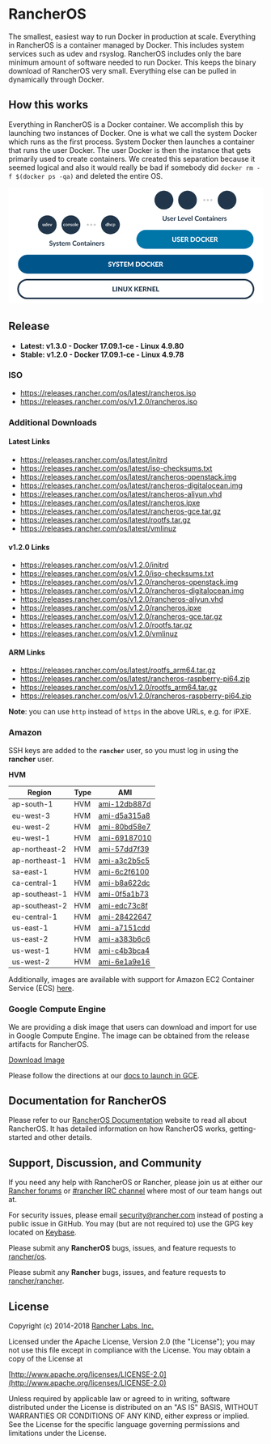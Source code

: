 # RancherOS

The smallest, easiest way to run Docker in production at scale.  Everything in RancherOS is a container managed by Docker.  This includes system services such as udev and rsyslog.  RancherOS includes only the bare minimum amount of software needed to run Docker.  This keeps the binary download of RancherOS very small.  Everything else can be pulled in dynamically through Docker.

## How this works

Everything in RancherOS is a Docker container.  We accomplish this by launching two instances of
Docker.  One is what we call the system Docker which runs as the first process.  System Docker then launches
a container that runs the user Docker.  The user Docker is then the instance that gets primarily
used to create containers.  We created this separation because it seemed logical and also
it would really be bad if somebody did `docker rm -f $(docker ps -qa)` and deleted the entire OS.

![How it works](./rancheros.png "How it works")

## Release

- **Latest: v1.3.0 - Docker 17.09.1-ce - Linux 4.9.80**
- **Stable: v1.2.0 - Docker 17.09.1-ce - Linux 4.9.78**

### ISO

- https://releases.rancher.com/os/latest/rancheros.iso
- https://releases.rancher.com/os/v1.2.0/rancheros.iso

### Additional Downloads

#### Latest Links

* https://releases.rancher.com/os/latest/initrd
* https://releases.rancher.com/os/latest/iso-checksums.txt
* https://releases.rancher.com/os/latest/rancheros-openstack.img
* https://releases.rancher.com/os/latest/rancheros-digitalocean.img
* https://releases.rancher.com/os/latest/rancheros-aliyun.vhd
* https://releases.rancher.com/os/latest/rancheros.ipxe
* https://releases.rancher.com/os/latest/rancheros-gce.tar.gz
* https://releases.rancher.com/os/latest/rootfs.tar.gz
* https://releases.rancher.com/os/latest/vmlinuz

#### v1.2.0 Links

* https://releases.rancher.com/os/v1.2.0/initrd
* https://releases.rancher.com/os/v1.2.0/iso-checksums.txt
* https://releases.rancher.com/os/v1.2.0/rancheros-openstack.img
* https://releases.rancher.com/os/v1.2.0/rancheros-digitalocean.img
* https://releases.rancher.com/os/v1.2.0/rancheros-aliyun.vhd
* https://releases.rancher.com/os/v1.2.0/rancheros.ipxe
* https://releases.rancher.com/os/v1.2.0/rancheros-gce.tar.gz
* https://releases.rancher.com/os/v1.2.0/rootfs.tar.gz
* https://releases.rancher.com/os/v1.2.0/vmlinuz

#### ARM Links

* https://releases.rancher.com/os/latest/rootfs_arm64.tar.gz
* https://releases.rancher.com/os/latest/rancheros-raspberry-pi64.zip
* https://releases.rancher.com/os/v1.2.0/rootfs_arm64.tar.gz
* https://releases.rancher.com/os/v1.2.0/rancheros-raspberry-pi64.zip

**Note**: you can use `http` instead of `https` in the above URLs, e.g. for iPXE.

### Amazon

SSH keys are added to the **`rancher`** user, so you must log in using the **rancher** user.

**HVM**

Region | Type | AMI |
-------|------|------
ap-south-1 | HVM | [ami-12db887d](https://ap-south-1.console.aws.amazon.com/ec2/home?region=ap-south-1#launchInstanceWizard:ami=ami-12db887d)
eu-west-3 | HVM | [ami-d5a315a8](https://eu-west-3.console.aws.amazon.com/ec2/home?region=eu-west-3#launchInstanceWizard:ami=ami-d5a315a8)
eu-west-2 | HVM | [ami-80bd58e7](https://eu-west-2.console.aws.amazon.com/ec2/home?region=eu-west-2#launchInstanceWizard:ami=ami-80bd58e7)
eu-west-1 | HVM | [ami-69187010](https://eu-west-1.console.aws.amazon.com/ec2/home?region=eu-west-1#launchInstanceWizard:ami=ami-69187010)
ap-northeast-2 | HVM | [ami-57dd7f39](https://ap-northeast-2.console.aws.amazon.com/ec2/home?region=ap-northeast-2#launchInstanceWizard:ami=ami-57dd7f39)
ap-northeast-1 | HVM | [ami-a3c2b5c5](https://ap-northeast-1.console.aws.amazon.com/ec2/home?region=ap-northeast-1#launchInstanceWizard:ami=ami-a3c2b5c5)
sa-east-1 | HVM | [ami-6c2f6100](https://sa-east-1.console.aws.amazon.com/ec2/home?region=sa-east-1#launchInstanceWizard:ami=ami-6c2f6100)
ca-central-1 | HVM | [ami-b8a622dc](https://ca-central-1.console.aws.amazon.com/ec2/home?region=ca-central-1#launchInstanceWizard:ami=ami-b8a622dc)
ap-southeast-1 | HVM | [ami-0f5a1b73](https://ap-southeast-1.console.aws.amazon.com/ec2/home?region=ap-southeast-1#launchInstanceWizard:ami=ami-0f5a1b73)
ap-southeast-2 | HVM | [ami-edc73c8f](https://ap-southeast-2.console.aws.amazon.com/ec2/home?region=ap-southeast-2#launchInstanceWizard:ami=ami-edc73c8f)
eu-central-1 | HVM | [ami-28422647](https://eu-central-1.console.aws.amazon.com/ec2/home?region=eu-central-1#launchInstanceWizard:ami=ami-28422647)
us-east-1 | HVM | [ami-a7151cdd](https://us-east-1.console.aws.amazon.com/ec2/home?region=us-east-1#launchInstanceWizard:ami=ami-a7151cdd)
us-east-2 | HVM | [ami-a383b6c6](https://us-east-2.console.aws.amazon.com/ec2/home?region=us-east-2#launchInstanceWizard:ami=ami-a383b6c6)
us-west-1 | HVM | [ami-c4b3bca4](https://us-west-1.console.aws.amazon.com/ec2/home?region=us-west-1#launchInstanceWizard:ami=ami-c4b3bca4)
us-west-2 | HVM | [ami-6e1a9e16](https://us-west-2.console.aws.amazon.com/ec2/home?region=us-west-2#launchInstanceWizard:ami=ami-6e1a9e16)

Additionally, images are available with support for Amazon EC2 Container Service (ECS) [here](https://docs.rancher.com/os/amazon-ecs/#amazon-ecs-enabled-amis).

### Google Compute Engine

We are providing a disk image that users can download and import for use in Google Compute Engine. The image can be obtained from the release artifacts for RancherOS.

[Download Image](https://releases.rancher.com/os/v1.2.0/rancheros-gce.tar.gz)

Please follow the directions at our [docs to launch in GCE](http://docs.rancher.com/os/running-rancheros/cloud/gce/).

## Documentation for RancherOS

Please refer to our [RancherOS Documentation](http://docs.rancher.com/os/) website to read all about RancherOS. It has detailed information on how RancherOS works, getting-started and other details.

## Support, Discussion, and Community
If you need any help with RancherOS or Rancher, please join us at either our [Rancher forums](http://forums.rancher.com) or [#rancher IRC channel](http://webchat.freenode.net/?channels=rancher) where most of our team hangs out at.

For security issues, please email security@rancher.com instead of posting a public issue in GitHub.  You may (but are not required to) use the GPG key located on [Keybase](https://keybase.io/rancher).


Please submit any **RancherOS** bugs, issues, and feature requests to [rancher/os](//github.com/rancher/os/issues).

Please submit any **Rancher** bugs, issues, and feature requests to [rancher/rancher](//github.com/rancher/rancher/issues).

## License

Copyright (c) 2014-2018 [Rancher Labs, Inc.](http://rancher.com)

Licensed under the Apache License, Version 2.0 (the "License");
you may not use this file except in compliance with the License.
You may obtain a copy of the License at

[http://www.apache.org/licenses/LICENSE-2.0](http://www.apache.org/licenses/LICENSE-2.0)

Unless required by applicable law or agreed to in writing, software
distributed under the License is distributed on an "AS IS" BASIS,
WITHOUT WARRANTIES OR CONDITIONS OF ANY KIND, either express or implied.
See the License for the specific language governing permissions and
limitations under the License.
